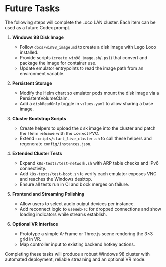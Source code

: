 # Future Tasks

The following steps will complete the Loco LAN cluster. Each item can be used as
a future Codex prompt.

1. **Windows 98 Disk Image**
   - Follow `docs/win98_image.md` to create a disk image with Lego Loco installed.
   - Provide scripts (`create_win98_image.sh`/`.ps1`) that convert and package the image for container use.
   - Update emulator entrypoints to read the image path from an environment variable.

2. **Persistent Storage**
   - Modify the Helm chart so emulator pods mount the disk image via a PersistentVolumeClaim.
   - Add a `diskReadOnly` toggle in `values.yaml` to allow sharing a base image.

3. **Cluster Bootstrap Scripts**
   - Create helpers to upload the disk image into the cluster and patch the Helm release with the correct PVC.
   - Extend `scripts/start_live_cluster.sh` to call these helpers and regenerate `config/instances.json`.

4. **Extended Cluster Tests**
   - Expand `k8s-tests/test-network.sh` with ARP table checks and IPv6 connectivity.
   - Add `k8s-tests/test-boot.sh` to verify each emulator exposes VNC and reaches the Windows desktop.
   - Ensure all tests run in CI and block merges on failure.

5. **Frontend and Streaming Polishing**
   - Allow users to select audio output devices per instance.
   - Add reconnect logic to `useWebRTC` for dropped connections and show loading indicators while streams establish.

6. **Optional VR Interface**
   - Prototype a simple A-Frame or Three.js scene rendering the 3×3 grid in VR.
   - Map controller input to existing backend hotkey actions.

Completing these tasks will produce a robust Windows 98 cluster with automated deployment, reliable streaming and an optional VR mode.


